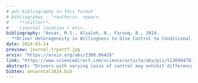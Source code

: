 ```yaml
---
# put bibliography in this format
# bibliograhpy : "<authors>, <year>.
#    **<title>**.
#    <journal location + etc>.
bibliography: "Ansar, M.S., Alsaleh, N., Farooq, B., 2024.
  **Driver Heterogeneity in Willingness to Give Control to Conditional Automation**. Transportation Research Part F: Traffic Psychology and Behaviour." # surround Title with **<title>**
date: 2024-03-14
preview: journal_trpartf.jpg
arxiv: "https://arxiv.org/abs/2308.06426"
link: "https://www.sciencedirect.com/science/article/abs/pii/S1369847824000585"
abstract: "Drivers with varying locus of control may exhibit differences in their choices between manually controlling dynamic driving tasks and monitoring the automated vehicle where they act as a ``fallback-ready user''. Additionally, response variations in relinquishing control to automated driving are evident, as drivers have diverse preferences for the extent of utilizing driving automation in different situations influenced by their perceived understanding of the automated features. In this study, the driver's willingness to give (WTG) control in conditionally automated driving is objectively assessed in a virtual reality based driving-rig, through their choice to give away driving control and through the extent to which automated driving is adopted during a trip in a mixed-traffic environment. Within- and across-class unobserved heterogeneity and locus of control variations are taken into account. The binary choice of giving away control is estimated through the mixed logit (MIXL) and mixed latent class (LCML) model, having the binary logit as a base mode. The significant latent segments of the locus of control are developed into internalizers and externalizers by the latent class model (LCM) based on the taste heterogeneity identified from the MIXL model. The obtained results highlighted the significant factors influencing the choice and levels of automated driving adoption. Results suggest that drivers choose to `giveAway' control of the vehicle when greater concentration/attentiveness is required (e.g., in the nighttime) or when they are interested in performing a non-driving-related task (NDRT). In addition, it is observed that internalizers demonstrate more heterogeneity compared to externalizers toward the binary choice of WTG in conditional automation."
bibtex: ansaretal2024.bib
---
```

